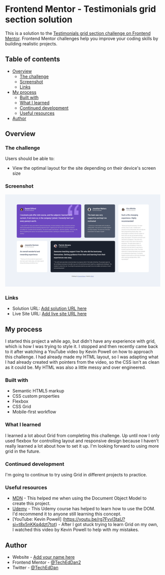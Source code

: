 # Frontend Mentor - Testimonials grid section solution

This is a solution to the [Testimonials grid section challenge on Frontend Mentor](https://www.frontendmentor.io/challenges/testimonials-grid-section-Nnw6J7Un7). Frontend Mentor challenges help you improve your coding skills by building realistic projects. 

## Table of contents

- [Overview](#overview)
  - [The challenge](#the-challenge)
  - [Screenshot](#screenshot)
  - [Links](#links)
- [My process](#my-process)
  - [Built with](#built-with)
  - [What I learned](#what-i-learned)
  - [Continued development](#continued-development)
  - [Useful resources](#useful-resources)
- [Author](#author)


## Overview

### The challenge

Users should be able to:

- View the optimal layout for the site depending on their device's screen size

### Screenshot

![](./images/Screenshot.png)


### Links

- Solution URL: [Add solution URL here](https://your-solution-url.com)
- Live Site URL: [Add live site URL here](https://your-live-site-url.com)

## My process

I started this project a while ago, but didn't have any experience with grid, which is how I was trying to style it. I stopped and then recently came back to it after watching a YouTube video by Kevin Powell on how to approach this challenge. I had already made my HTML layout, so I was adapting what I had already created with pointers from the video, so the CSS isn't as clean as it could be. My HTML was also a little messy and over engineered.  

### Built with

- Semantic HTML5 markup
- CSS custom properties
- Flexbox
- CSS Grid
- Mobile-first workflow

### What I learned

I learned a lot about Grid from completing this challenge. Up until now I only used flexbox for controlling layout and responsive design because I haven't really learned a lot about how to set it up. I'm looking forward to using more grid in the future. 

### Continued development

I'm going to continue to try using Grid in different projects to practice. 


### Useful resources

- [MDN](https://developer.mozilla.org/en-US/docs/Web/API/Document_Object_Model) - This helped me when using the Document Object Model to create this project. 
- [Udemy](https://www.udemy.com/course/the-web-developer-bootcamp) - This Udemy course has helped to learn how to use the DOM. I'd recommend it to anyone still learning this concept.
- [YouTube: Kevin Powell] (https://youtu.be/rg7Fvvl3taU?si=t8x5nKKq4dzt7tot) - After I got stuck trying to learn Grid on my own, I watched this video by Kevin Powell to help with my mistakes. 

## Author

- Website - [Add your name here](N/A)
- Frontend Mentor - [@TechEdDan2](https://www.frontendmentor.io/profile/TechEdDan2)
- Twitter - [@TechEdDan](https://twitter.com/TechEdDan)



